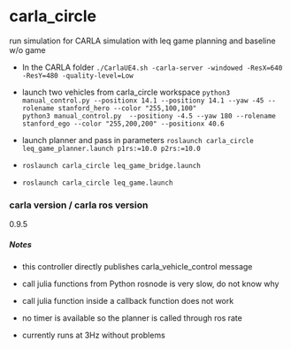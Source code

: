# carla_circle


run simulation for CARLA simulation with leq game planning and baseline w/o game



- In the CARLA folder  ```./CarlaUE4.sh -carla-server -windowed -ResX=640 -ResY=480 -quality-level=Low```

- launch two vehicles from carla_circle workspace
```python3 manual_control.py --positionx 14.1 --positiony 14.1 --yaw -45 --rolename stanford_hero --color "255,100,100"```   
```python3 manual_control.py  --positiony -4.5 --yaw 180 --rolename stanford_ego --color "255,200,200" --positionx 40.6```

- launch planner and pass in parameters
```roslaunch carla_circle leq_game_planner.launch p1rs:=10.0 p2rs:=10.0```

- ```roslaunch carla_circle leq_game_bridge.launch```

- ```roslaunch carla_circle leq_game.launch```



### carla version / carla ros version
0.9.5

##### Notes
- this controller directly publishes carla\_vehicle\_control message
- call julia functions from Python rosnode is very slow, do not know why

- call julia function inside a callback function does not work

- no timer is available so the planner is called through ros rate

- currently runs at 3Hz without problems 
